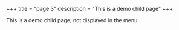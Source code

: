 ﻿+++
title = "page 3"
description = "This is a demo child page"
+++

This is a demo child page, not displayed in the menu
